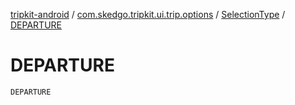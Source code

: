 [tripkit-android](../../index.md) / [com.skedgo.tripkit.ui.trip.options](../index.md) / [SelectionType](index.md) / [DEPARTURE](./-d-e-p-a-r-t-u-r-e.md)

# DEPARTURE

`DEPARTURE`